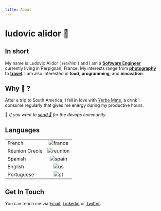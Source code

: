 ```yaml
---
title: About 
---
```

# ludovic alidor 🧉

 ## In short

My name is Ludovic Alidor ( *He/him* )  and I am a  [**Software Engineer**](https://en.wikipedia.org/wiki/Computer_engineering) currently living in Perpignan, France.  My interests range from [**photography**](https://500px.com/p/alidorludovic) to [**travel**](https://www.google.com/maps/d/u/0/edit?mid=1aP77NK-gJBWSS9XGc_P_AC8MasvlMnkx&usp=sharing). I am also interested in **food**, **programming**, and **innovation**.


## Why 🧉 ?
After a trip to South America, I fell in love with [Yerba Mate](https://en.wikipedia.org/wiki/Mate_(drink)), a drink I consume regularly that gives me energy during my productive hours.

📍 *If you want to [send 🧉](https://www.buymeacoffee.com/alidorludovic) for the devops community.* 


 ## Languages
|          |    |
| ------------- |:-----------------:|
| French            |  ![france](https://flagpedia.net/data/flags/mini/fr.png)         |
|Réunion Creole|![reunion](https://flagpedia.net/data/flags/mini/re.png)|
|Spanish|![spain](https://flagpedia.net/data/flags/mini/es.png)|
|English|![us](https://flagpedia.net/data/flags/mini/us.png)|
|Portuguese|![pt](https://flagpedia.net/data/flags/mini/pt.png)|

## Get In Touch
You can reach me via [Email](mailto:san@antonio.net), [Linkedin](https://www.linkedin.com/in/ludovic-alidor-00703a140/) or [Twitter](https://twitter.com/ludovic_alidor).